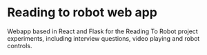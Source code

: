 # Reading to robot web app

Webapp based in React and Flask for the Reading To Robot project experiments,
including interview questions, video playing and robot controls.
